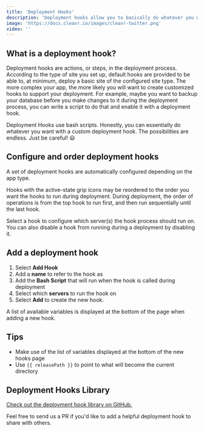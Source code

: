 ```yaml
---
title: 'Deployment Hooks'
description: 'Deployment hooks allow you to basically do whatever you want with your server.'
image: 'https://docs.cleavr.io/images/cleavr-twitter.png'
video: ''
---
```


## What is a deployment hook?
Deployment hooks are actions, or steps, in the deployment process. According to the type of site you set up, default 
hooks are provided to be able to, at minimum, deploy a basic site of the configured site type. The more complex your app, 
the more likely you will want to create customized hooks to support your deployment. For example, maybe you want to 
backup your database before you make changes to it during the deployment process, you can write a script to do that and enable 
it with a deployment hook.

<base-info>
Deployment Hooks use bash scripts. Honestly, you can essentially do whatever you want with a custom deployment hook. The possibilities are endless. 
Just be careful! 😃
</base-info>

## Configure and order deployment hooks
A set of deployment hooks are automatically configured depending on the app type. 

Hooks with the active-state grip icons may be reordered to the order you want the hooks to run during deployment. During deployment, 
the order of operations is from the top hook to run first, and then run sequentially until the last hook.

Select a hook to configure which server(s) the hook process should run on. You can also disable a hook from running during a 
deployment by disabling it.

## Add a deployment hook
1. Select **Add Hook**
2. Add a **name** to refer to the hook as
3. Add the **Bash Script** that will run when the hook is called during deployment
4. Select which **servers** to run the hook on
5. Select **Add** to create the new hook.

A list of available variables is displayed at the bottom of the page when adding a new hook.

## Tips

- Make use of the list of variables displayed at the bottom of the new hooks page
- Use `{{ releasePath }}` to point to what will become the current directory 

## Deployment Hooks Library

[Check out the deployment hook library on GitHub.](https://github.com/cleavr/quick-scripts/tree/master/hooks)

Feel free to send us a PR if you'd like to add a helpful deployment hook to share with others. 
